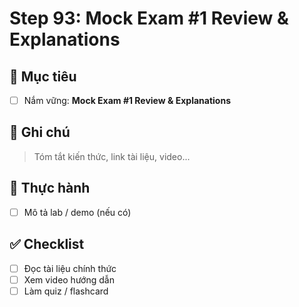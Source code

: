# Step 93: Mock Exam #1 Review & Explanations

## 🎯 Mục tiêu
- [ ] Nắm vững: **Mock Exam #1 Review & Explanations**

## 📘 Ghi chú
> Tóm tắt kiến thức, link tài liệu, video...

## 🧪 Thực hành
- [ ] Mô tả lab / demo (nếu có)

## ✅ Checklist
- [ ] Đọc tài liệu chính thức
- [ ] Xem video hướng dẫn
- [ ] Làm quiz / flashcard
